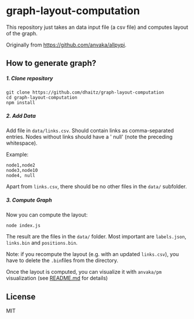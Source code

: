 # graph-layout-computation

This repository just takes an data input file (a csv file) and computes layout of the graph.

Originally from https://github.com/anvaka/allpypi.

## How to generate graph?

##### 1. Clone repository

    git clone https://github.com/dhaitz/graph-layout-computation
    cd graph-layout-computation
    npm install


##### 2. Add Data
Add file in `data/links.csv`. Should contain links as comma-separated entries. 
Nodes without links should have a ' null' (note the preceding whitespace).

Example:

	node1,node2
	node3,node10
	node4, null

Apart from `links.csv`, there should be no other files in the `data/` subfolder.


##### 3. Compute Graph
Now you can compute the layout:

    node index.js
    
The result are the files in the `data/` folder.
Most important are `labels.json`, `links.bin` and `positions.bin`.

Note: if you recompute the layout (e.g. with an updated `links.csv`), you have to delete the `.bin`files from the directory.


Once the layout is computed, you can visualize it with `anvaka/pm` visualization (see
[README.md](https://github.com/anvaka/pm) for details)

## License

MIT
